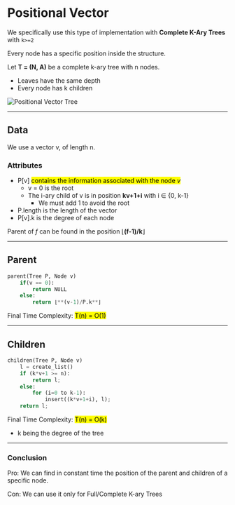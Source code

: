 # Positional Vector
We specifically use this type of implementation with **Complete K-Ary Trees** with `k>=2`

Every node has a specific position inside the structure.

Let **T = (N, A)** be a complete k-ary tree with n nodes.
 * Leaves have the same depth
 * Every node has k children

![Positional Vector Tree](https://github.com/PayThePizzo/ASD/blob/main/Resources/PV-Tree.jpg?raw=TRUE)

--- 

## Data
We use a vector v, of length n.

### Attributes
* P[v] <mark>contains the information associated with the node *v* </mark>
  * v = 0 is the root
  * The i-ary child of v is in position **kv+1+i** with i ∈ {0, k-1}
    * We must add 1 to avoid the root
* P.length is the length of the vector
* P[v].k is the degree of each node

Parent of *f* can be found in the position ⌊**(f-1)/k**⌋

---
## Parent
```python
parent(Tree P, Node v)
    if(v == 0):
        return NULL
    else:
        return ⌊**(v-1)/P.k**⌋
```
Final Time Complexity: <mark>T(n) = O(1)</mark>

--- 
## Children

```python
children(Tree P, Node v)
    l = create_list()
    if (k*v+1 >= n):
        return l;
    else:
        for (i=0 to k-1):
            insert((k*v+1+i), l);
    return l;
```
Final Time Complexity: <mark>T(n) = O(k)</mark>
* k being the degree of the tree

---


### Conclusion
Pro: We can find in constant time the position of the parent and children of a specific node.

Con: We can use it only for Full/Complete K-ary Trees
